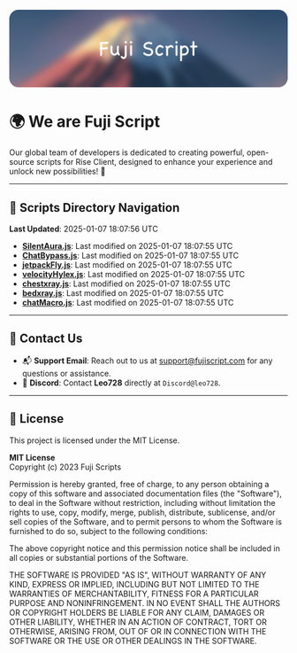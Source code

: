 ![Banner](.github/b.webp)

# 🌍 **We are Fuji Script**

Our global team of developers is dedicated to creating powerful, open-source scripts for Rise Client, designed to enhance your experience and unlock new possibilities! 🌟

---
<!-- SCRIPTS_NAVIGATION_START -->
## 📂 **Scripts Directory Navigation**

**Last Updated**: 2025-01-07 18:07:56 UTC

- **[SilentAura.js](scripts/SilentAura.js)**: Last modified on 2025-01-07 18:07:55 UTC
- **[ChatBypass.js](scripts/ChatBypass.js)**: Last modified on 2025-01-07 18:07:55 UTC
- **[jetpackFly.js](scripts/jetpackFly.js)**: Last modified on 2025-01-07 18:07:55 UTC
- **[velocityHylex.js](scripts/velocityHylex.js)**: Last modified on 2025-01-07 18:07:55 UTC
- **[chestxray.js](scripts/chestxray.js)**: Last modified on 2025-01-07 18:07:55 UTC
- **[bedxray.js](scripts/bedxray.js)**: Last modified on 2025-01-07 18:07:55 UTC
- **[chatMacro.js](scripts/chatMacro.js)**: Last modified on 2025-01-07 18:07:55 UTC

<!-- SCRIPTS_NAVIGATION_END -->

---

## 💬 **Contact Us**  
- 📬 **Support Email**: Reach out to us at [support@fujiscript.com](mailto:support@fujiscript.com) for any questions or assistance.  
- 💬 **Discord**: Contact **Leo728** directly at `Discord@leo728`.

---

## 📜 **License**

This project is licensed under the MIT License.  

**MIT License**  
Copyright (c) 2023 Fuji Scripts  

Permission is hereby granted, free of charge, to any person obtaining a copy of this software and associated documentation files (the "Software"), to deal in the Software without restriction, including without limitation the rights to use, copy, modify, merge, publish, distribute, sublicense, and/or sell copies of the Software, and to permit persons to whom the Software is furnished to do so, subject to the following conditions:  

The above copyright notice and this permission notice shall be included in all copies or substantial portions of the Software.  

THE SOFTWARE IS PROVIDED "AS IS", WITHOUT WARRANTY OF ANY KIND, EXPRESS OR IMPLIED, INCLUDING BUT NOT LIMITED TO THE WARRANTIES OF MERCHANTABILITY, FITNESS FOR A PARTICULAR PURPOSE AND NONINFRINGEMENT. IN NO EVENT SHALL THE AUTHORS OR COPYRIGHT HOLDERS BE LIABLE FOR ANY CLAIM, DAMAGES OR OTHER LIABILITY, WHETHER IN AN ACTION OF CONTRACT, TORT OR OTHERWISE, ARISING FROM, OUT OF OR IN CONNECTION WITH THE SOFTWARE OR THE USE OR OTHER DEALINGS IN THE SOFTWARE.  
